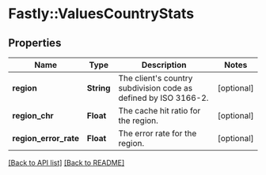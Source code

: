 # Fastly::ValuesCountryStats

## Properties

| Name | Type | Description | Notes |
| ---- | ---- | ----------- | ----- |
| **region** | **String** | The client&#39;s country subdivision code as defined by ISO 3166-2. | [optional] |
| **region_chr** | **Float** | The cache hit ratio for the region. | [optional] |
| **region_error_rate** | **Float** | The error rate for the region. | [optional] |

[[Back to API list]](../../README.md#endpoints) [[Back to README]](../../README.md)

